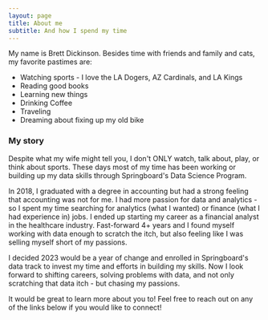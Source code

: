 ```yaml
---
layout: page
title: About me
subtitle: And how I spend my time
---
```


My name is Brett Dickinson. Besides time with friends and family and cats, my favorite pastimes are:
- Watching sports - I love the LA Dogers, AZ Cardinals, and LA Kings
- Reading good books
- Learning new things
- Drinking Coffee
- Traveling
- Dreaming about fixing up my old bike

### My story

Despite what my wife might tell you, I don't ONLY watch, talk about, play, or think about sports. These days most of my time has been working or building up my data skills through Springboard's Data Science Program.

In 2018, I graduated with a degree in accounting but had a strong feeling that accounting was not for me. I had more passion for data and analytics - so I spent my time searching for analytics (what I wanted) or finance (what I had experience in) jobs. I ended up starting my career as a financial analyst in the healthcare industry. Fast-forward 4+ years and I found myself working with data enough to scratch the itch, but also feeling like I was selling myself short of my passions.

I decided 2023 would be a year of change and enrolled in Springboard's data track to invest my time and efforts in building my skills. Now I look forward to shifting careers, solving problems with data, and not only scratching that data itch - but chasing my passions.

It would be great to learn more about you to! Feel free to reach out on any of the links below if you would like to connect!
